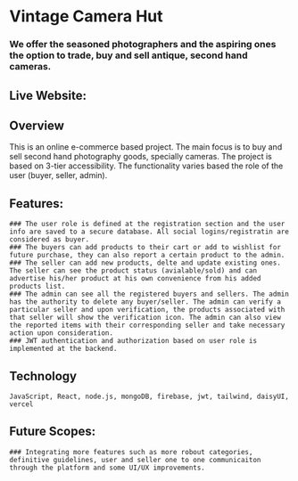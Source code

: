 # Vintage Camera Hut
### We offer the seasoned photographers and the aspiring ones the option to trade, buy and sell antique, second hand cameras.
## Live Website: 

## Overview
This is an online e-commerce based project. The main focus is to buy and sell second hand photography goods, specially cameras. The project is based on 3-tier accessibility. The functionality varies based the role of the user (buyer, seller, admin).

## Features:
    ### The user role is defined at the registration section and the user info are saved to a secure database. All social logins/registratin are considered as buyer.
    ### The buyers can add products to their cart or add to wishlist for future purchase, they can also report a certain product to the admin.
    ### The seller can add new products, delte and update existing ones. The seller can see the product status (avialable/sold) and can advertise his/her product at his own convenience from his added products list.
    ### The admin can see all the registered buyers and sellers. The admin has the authority to delete any buyer/seller. The admin can verify a particular seller and upon verification, the products associated with that seller will show the verification icon. The admin can also view the reported items with their corresponding seller and take necessary action upon consideration.
    ### JWT authentication and authorization based on user role is implemented at the backend.

## Technology
    JavaScript, React, node.js, mongoDB, firebase, jwt, tailwind, daisyUI, vercel
    
## Future Scopes:
    ### Integrating more features such as more robout categories, definitive guidelines, user and seller one to one communicaiton through the platform and some UI/UX improvements.
